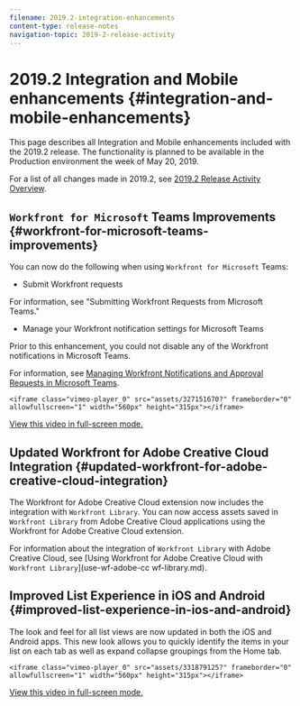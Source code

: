```yaml
---
filename: 2019.2-integration-enhancements
content-type: release-notes
navigation-topic: 2019-2-release-activity
---
```





# 2019.2 Integration and Mobile enhancements {#integration-and-mobile-enhancements}

This page describes all Integration and Mobile enhancements included with the 2019.2 release. The functionality is planned to be available in the Production environment the week of May 20, 2019.


For a list of all changes made in 2019.2, see [2019.2 Release Activity Overview](_2019.2-release-activity-overview.md).


## `Workfront for Microsoft` Teams Improvements {#workfront-for-microsoft-teams-improvements}

You can now do the following when using `Workfront for Microsoft` Teams:



*  Submit Workfront requests 


  For information, see "Submitting Workfront Requests from Microsoft Teams."

*  Manage your Workfront notification settings for Microsoft Teams


  Prior to this enhancement, you could not disable any of the Workfront notifications in Microsoft Teams. 


  For information, see [Managing Workfront Notifications and Approval Requests in Microsoft Teams](manage-wf-notifications-approval-requests-ms-teams.md).



`<iframe class="vimeo-player_0" src="assets/327151670?" frameborder="0" allowfullscreen="1" width="560px" height="315px"></iframe>` 


[View this video in full-screen mode.](https://vimeo.com/327169324/56ba741971) 


## Updated Workfront for Adobe Creative Cloud Integration {#updated-workfront-for-adobe-creative-cloud-integration}

The Workfront for Adobe Creative Cloud extension now includes the integration with `Workfront Library`. You can now access assets saved in `Workfront Library` from Adobe Creative Cloud applications using the Workfront for Adobe Creative Cloud extension.


For information about the integration of `Workfront Library` with Adobe Creative Cloud, see [Using Workfront for Adobe Creative Cloud with `Workfront Library`](use-wf-adobe-cc wf-library.md).


## Improved List Experience in iOS and Android {#improved-list-experience-in-ios-and-android}

The look and feel for all list views are now updated in both the iOS and Android apps. This new look allows you to quickly identify the items in your list on each tab as well as expand collapse groupings from the Home tab.


`<iframe class="vimeo-player_0" src="assets/331879125?" frameborder="0" allowfullscreen="1" width="560px" height="315px"></iframe>` 


[View this video in full-screen mode.](https://vimeo.com/331879125/25b6eeb19c) 
